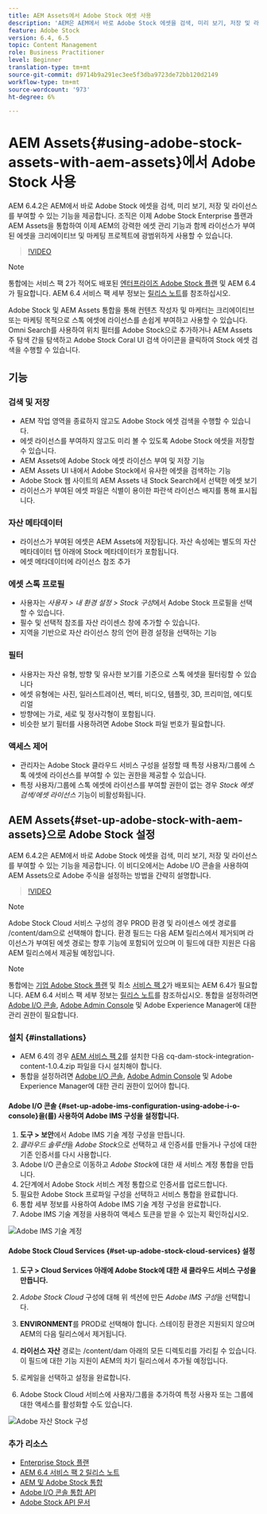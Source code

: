 ```yaml
---
title: AEM Assets에서 Adobe Stock 에셋 사용
description: 'AEM은 AEM에서 바로 Adobe Stock 에셋을 검색, 미리 보기, 저장 및 라이선스를 부여할 수 있는 기능을 제공합니다. 조직은 이제 Adobe Stock Enterprise 플랜과 AEM Assets을 통합하여 이제 AEM의 강력한 에셋 관리 기능과 함께 라이선스가 부여된 에셋을 크리에이티브 및 마케팅 프로젝트에 광범위하게 사용할 수 있습니다. '
feature: Adobe Stock
version: 6.4, 6.5
topic: Content Management
role: Business Practitioner
level: Beginner
translation-type: tm+mt
source-git-commit: d9714b9a291ec3ee5f3dba9723de72bb120d2149
workflow-type: tm+mt
source-wordcount: '973'
ht-degree: 6%

---
```



# AEM Assets{#using-adobe-stock-assets-with-aem-assets}에서 Adobe Stock 사용

AEM 6.4.2은 AEM에서 바로 Adobe Stock 에셋을 검색, 미리 보기, 저장 및 라이선스를 부여할 수 있는 기능을 제공합니다. 조직은 이제 Adobe Stock Enterprise 플랜과 AEM Assets을 통합하여 이제 AEM의 강력한 에셋 관리 기능과 함께 라이선스가 부여된 에셋을 크리에이티브 및 마케팅 프로젝트에 광범위하게 사용할 수 있습니다.

>[!VIDEO](https://video.tv.adobe.com/v/24678/?quality=9&learn=on)

>[!NOTE]
>
>통합에는 서비스 팩 2가 적어도 배포된 [엔터프라이즈 Adobe Stock 플랜](https://landing.adobe.com/en/na/products/creative-cloud/ctir-4625-stock-for-enterprise/index.html) 및 AEM 6.4가 필요합니다. AEM 6.4 서비스 팩 세부 정보는 [릴리스 노트](https://helpx.adobe.com/experience-manager/6-4/release-notes/sp-release-notes.html)를 참조하십시오.

Adobe Stock 및 AEM Assets 통합을 통해 컨텐츠 작성자 및 마케터는 크리에이티브 또는 마케팅 목적으로 스톡 에셋에 라이선스를 손쉽게 부여하고 사용할 수 있습니다. Omni Search를 사용하여 위치 필터를 Adobe Stock으로 추가하거나 AEM Assets 주 탐색 간을 탐색하고 Adobe Stock Coral UI 검색 아이콘을 클릭하여 Stock 에셋 검색을 수행할 수 있습니다.

## 기능

### 검색 및 저장

* AEM 작업 영역을 종료하지 않고도 Adobe Stock 에셋 검색을 수행할 수 있습니다.
* 에셋 라이선스를 부여하지 않고도 미리 볼 수 있도록 Adobe Stock 에셋을 저장할 수 있습니다.
* AEM Assets에 Adobe Stock 에셋 라이선스 부여 및 저장 기능
* AEM Assets UI 내에서 Adobe Stock에서 유사한 에셋을 검색하는 기능
* Adobe Stock 웹 사이트의 AEM Assets 내 Stock Search에서 선택한 에셋 보기
* 라이선스가 부여된 에셋 파일은 식별이 용이한 파란색 라이선스 배지를 통해 표시됩니다.

### 자산 메타데이터

* 라이선스가 부여된 에셋은 AEM Assets에 저장됩니다. 자산 속성에는 별도의 자산 메타데이터 탭 아래에 Stock 메타데이터가 포함됩니다.
* 에셋 메타데이터에 라이선스 참조 추가

### 에셋 스톡 프로필

* 사용자는 *사용자 > 내 환경 설정 > Stock 구성*&#x200B;에서 Adobe Stock 프로필을 선택할 수 있습니다.
* 필수 및 선택적 참조를 자산 라이센스 창에 추가할 수 있습니다.
* 지역을 기반으로 자산 라이선스 창의 언어 환경 설정을 선택하는 기능

### 필터

* 사용자는 자산 유형, 방향 및 유사한 보기를 기준으로 스톡 에셋을 필터링할 수 있습니다
* 에셋 유형에는 사진, 일러스트레이션, 벡터, 비디오, 템플릿, 3D, 프리미엄, 에디토리얼
* 방향에는 가로, 세로 및 정사각형이 포함됩니다.
* 비슷한 보기 필터를 사용하려면 Adobe Stock 파일 번호가 필요합니다.

### 액세스 제어

* 관리자는 Adobe Stock 클라우드 서비스 구성을 설정할 때 특정 사용자/그룹에 스톡 에셋에 라이선스를 부여할 수 있는 권한을 제공할 수 있습니다.
* 특정 사용자/그룹에 스톡 에셋에 라이선스를 부여할 권한이 없는 경우 *Stock 에셋 검색/에셋 라이선스* 기능이 비활성화됩니다.

## AEM Assets{#set-up-adobe-stock-with-aem-assets}으로 Adobe Stock 설정

AEM 6.4.2은 AEM에서 바로 Adobe Stock 에셋을 검색, 미리 보기, 저장 및 라이선스를 부여할 수 있는 기능을 제공합니다. 이 비디오에서는 Adobe I/O 콘솔을 사용하여 AEM Assets으로 Adobe 주식을 설정하는 방법을 간략히 설명합니다.

>[!VIDEO](https://video.tv.adobe.com/v/25043/?quality=12&learn=on)

>[!NOTE]
>
>Adobe Stock Cloud 서비스 구성의 경우 PROD 환경 및 라이센스 에셋 경로를 /content/dam으로 선택해야 합니다. 환경 필드는 다음 AEM 릴리스에서 제거되며 라이선스가 부여된 에셋 경로는 향후 기능에 포함되어 있으며 이 필드에 대한 지원은 다음 AEM 릴리스에서 제공될 예정입니다.

>[!NOTE]
>
>통합에는 [기업 Adobe Stock 플랜](https://landing.adobe.com/en/na/products/creative-cloud/ctir-4625-stock-for-enterprise/index.html) 및 최소 [서비스 팩 2](https://www.adobeaemcloud.com/content/marketplace/marketplaceProxy.html?packagePath=/content/companies/public/adobe/packages/cq640/servicepack/AEM-6.4.2.0)가 배포되는 AEM 6.4가 필요합니다. AEM 6.4 서비스 팩 세부 정보는 [릴리스 노트](https://helpx.adobe.com/experience-manager/6-4/release-notes/sp-release-notes.html)를 참조하십시오. 통합을 설정하려면 [Adobe I/O 콘솔](https://console.adobe.io/), [Adobe Admin Console](https://adminconsole.adobe.com/) 및 Adobe Experience Manager에 대한 관리 권한이 필요합니다.

### 설치 {#installations}

* AEM 6.4의 경우 [AEM 서비스 팩 2](https://www.adobeaemcloud.com/content/marketplace/marketplaceProxy.html?packagePath=/content/companies/public/adobe/packages/cq640/servicepack/AEM-6.4.2.0)를 설치한 다음 cq-dam-stock-integration-content-1.0.4.zip 파일을 다시 설치해야 합니다.
* 통합을 설정하려면 [Adobe I/O 콘솔](https://console.adobe.io/), [Adobe Admin Console](https://adminconsole.adobe.com/) 및 Adobe Experience Manager에 대한 관리 권한이 있어야 합니다.

#### Adobe I/O 콘솔 {#set-up-adobe-ims-configuration-using-adobe-i-o-console}을(를) 사용하여 Adobe IMS 구성을 설정합니다.

1. **도구 > 보안**&#x200B;에서 Adobe IMS 기술 계정 구성을 만듭니다.
2. *클라우드 솔루션*&#x200B;을 *Adobe Stock*&#x200B;으로 선택하고 새 인증서를 만들거나 구성에 대한 기존 인증서를 다시 사용합니다.
3. Adobe I/O 콘솔으로 이동하고 *Adobe Stock*&#x200B;에 대한 새 서비스 계정 통합을 만듭니다.
4. 2단계에서 Adobe Stock 서비스 계정 통합으로 인증서를 업로드합니다.
5. 필요한 Adobe Stock 프로파일 구성을 선택하고 서비스 통합을 완료합니다.
6. 통합 세부 정보를 사용하여 Adobe IMS 기술 계정 구성을 완료합니다.
7. Adobe IMS 기술 계정을 사용하여 액세스 토큰을 받을 수 있는지 확인하십시오.

![Adobe IMS 기술 계정](assets/screen_shot_2018-10-22at12219pm.png)

#### Adobe Stock Cloud Services {#set-up-adobe-stock-cloud-services} 설정

1. **도구 > Cloud Services 아래에 Adobe Stock에 대한 새 클라우드 서비스 구성을 만듭니다.**
2. *Adobe Stock Cloud* 구성에 대해 위 섹션에 만든 *Adobe IMS 구성*&#x200B;을 선택합니다.

3. **ENVIRONMENT**&#x200B;를 PROD로 선택해야 합니다. 스테이징 환경은 지원되지 않으며 AEM의 다음 릴리스에서 제거됩니다.
4. **라이선스 자산** 경로는 /content/dam 아래의 모든 디렉토리를 가리킬 수 있습니다. 이 필드에 대한 기능 지원이 AEM의 차기 릴리스에서 추가될 예정입니다.
5. 로케일을 선택하고 설정을 완료합니다.
6. Adobe Stock Cloud 서비스에 사용자/그룹을 추가하여 특정 사용자 또는 그룹에 대한 액세스를 활성화할 수도 있습니다.

![Adobe 자산 Stock 구성](assets/screen_shot_2018-10-22at12425pm.png)

### 추가 리소스

* [Enterprise Stock 플랜](https://landing.adobe.com/en/na/products/creative-cloud/ctir-4625-stock-for-enterprise/index.html)
* [AEM 6.4 서비스 팩 2 릴리스 노트](https://helpx.adobe.com/experience-manager/6-4/release-notes/sp-release-notes.html)
* [AEM 및 Adobe Stock 통합](https://helpx.adobe.com/experience-manager/6-5/assets/using/aem-assets-adobe-stock.html#IntegrateAEMandAdobeStock)
* [Adobe I/O 콘솔 통합 API](https://www.adobe.io/apis/cloudplatform/console/authentication/gettingstarted.html)
* [Adobe Stock API 문서](https://www.adobe.io/apis/creativecloud/stock/docs.html)